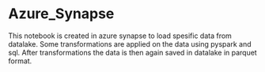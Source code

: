 # Azure_Synapse

This notebook is created in azure synapse to load spesific data from datalake. Some transformations are applied on the data using pyspark and sql. After transformations the data is then again saved in datalake in parquet format.
